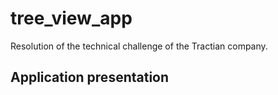 # tree_view_app

Resolution of the technical challenge of the Tractian company.

## Application presentation

